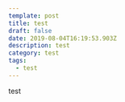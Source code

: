 ```yaml
---
template: post
title: test
draft: false
date: 2019-08-04T16:19:53.903Z
description: test
category: test
tags:
  - test
---
```

test
